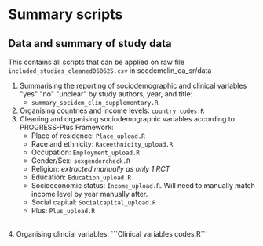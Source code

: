 # Summary scripts
## Data and summary of study data
This contains all scripts that can be applied on raw file ```included_studies_cleaned060625.csv``` in socdemclin_oa_sr/data
<br>
1. Summarising the reporting of sociodemographic and clinical variables "yes" "no" "unclear" by study authors, year, and title:
   * ```summary_socidem_clin_supplementary.R```
2. Organising countries and income levels: ```country codes.R```
3. Cleaning and organising sociodemographic variables according to PROGRESS-Plus Framework:
   * Place of residence: ```Place_upload.R```
   * Race and ethnicity: ```Raceethnicity_upload.R```
   * Occupation: ```Employment_upload.R```
   * Gender/Sex: ```sexgendercheck.R```
   * Religion: _extracted manually as only 1 RCT_
   * Education: ```Education_upload.R```
   * Socioeconomic status: ```Income_upload.R```. Will need to manually match income level by year manually after.
   * Social capital: ```Socialcapital_upload.R```
   * Plus: ```Plus_upload.R```
<br>
4. Organising clincial variables: ```Clinical variables codes.R```  

